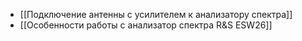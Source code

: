 - [[Подключение антенны с усилителем к анализатору спектра]]
- [[Особенности работы с анализатор спектра R&S ESW26]]